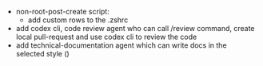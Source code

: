 - non-root-post-create script:
  - add custom rows to the .zshrc
- add codex cli, code review agent who can call /review command, create local pull-request and use codex cli to review the code
- add technical-documentation agent which can write docs in the selected style ()
